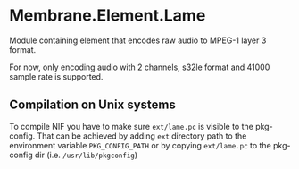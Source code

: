 # Membrane.Element.Lame

Module containing element that encodes raw audio to MPEG-1 layer 3 format.

For now, only encoding audio with 2 channels, s32le format and 41000 sample rate is supported.

## Compilation on Unix systems

To compile NIF you have to make sure `ext/lame.pc` is visible to the pkg-config.
That can be achieved by adding `ext` directory path to the environment variable `PKG_CONFIG_PATH`
or by copying `ext/lame.pc` to the pkg-config dir (i.e. `/usr/lib/pkgconfig`)
